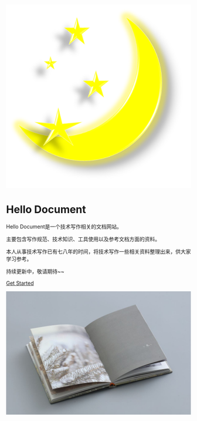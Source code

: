 ![logo](_media/star5.png ':size=25%')

# **Hello Document**

Hello Document是一个技术写作相关的文档网站。

主要包含写作规范、技术知识、工具使用以及参考文档方面的资料。

本人从事技术写作已有七八年的时间，将技术写作一些相关资料整理出来，供大家学习参考。



持续更新中，敬请期待~~

[Get Started](README.md)







<!-- 自定义背景图 -->

![book2](_coverpage.assets/book2-1626846767290.jpg)


